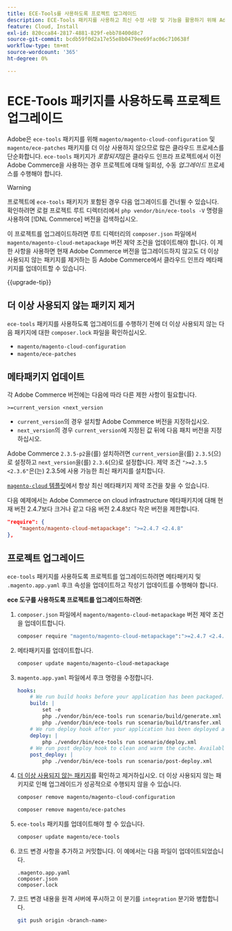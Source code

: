 ```yaml
---
title: ECE-Tools를 사용하도록 프로젝트 업그레이드
description: ECE-Tools 패키지를 사용하고 최신 수정 사항 및 기능을 활용하기 위해 Adobe Commerce on cloud infrastructure 프로젝트를 업그레이드하는 방법에 대해 알아봅니다.
feature: Cloud, Install
exl-id: 820cca84-2817-4881-829f-ebb78400d8c7
source-git-commit: bcdb59f0d2a17e55e8b0479ee69fac06c710638f
workflow-type: tm+mt
source-wordcount: '365'
ht-degree: 0%

---
```


# ECE-Tools 패키지를 사용하도록 프로젝트 업그레이드

Adobe은 `ece-tools` 패키지를 위해 `magento/magento-cloud-configuration` 및 `magento/ece-patches` 패키지를 더 이상 사용하지 않으므로 많은 클라우드 프로세스를 단순화합니다. `ece-tools` 패키지가 _포함되지_&#x200B;않은 클라우드 인프라 프로젝트에서 이전 Adobe Commerce을 사용하는 경우 프로젝트에 대해 일회성, 수동 _업그레이드_ 프로세스를 수행해야 합니다.

>[!WARNING]
>
>프로젝트에 `ece-tools` 패키지가 포함된 경우 다음 업그레이드를 건너뛸 수 있습니다. 확인하려면 로컬 프로젝트 루트 디렉터리에서 `php vendor/bin/ece-tools -V` 명령을 사용하여 [!DNL Commerce] 버전을 검색하십시오.

이 프로젝트를 업그레이드하려면 루트 디렉터리의 `composer.json` 파일에서 `magento/magento-cloud-metapackage` 버전 제약 조건을 업데이트해야 합니다. 이 제한 사항을 사용하면 현재 Adobe Commerce 버전을 업그레이드하지 않고도 더 이상 사용되지 않는 패키지를 제거하는 등 Adobe Commerce에서 클라우드 인프라 메타패키지를 업데이트할 수 있습니다.

{{upgrade-tip}}

## 더 이상 사용되지 않는 패키지 제거

`ece-tools` 패키지를 사용하도록 업그레이드를 수행하기 전에 더 이상 사용되지 않는 다음 패키지에 대한 `composer.lock` 파일을 확인하십시오.

- `magento/magento-cloud-configuration`
- `magento/ece-patches`

## 메타패키지 업데이트

각 Adobe Commerce 버전에는 다음에 따라 다른 제한 사항이 필요합니다.

```terminal
>=current_version <next_version
```

- `current_version`의 경우 설치할 Adobe Commerce 버전을 지정하십시오.
- `next_version`의 경우 `current_version`에 지정된 값 뒤에 다음 패치 버전을 지정하십시오.

Adobe Commerce `2.3.5-p2`을(를) 설치하려면 `current_version`을(를) `2.3.5`(으)로 설정하고 `next_version`을(를) `2.3.6`(으)로 설정합니다. 제약 조건 `">=2.3.5 <2.3.6"`은(는) 2.3.5에 사용 가능한 최신 패키지를 설치합니다.

[`magento-cloud` 템플릿](https://github.com/magento/magento-cloud/blob/master/composer.json)에서 항상 최신 메타패키지 제약 조건을 찾을 수 있습니다.

다음 예제에서는 Adobe Commerce on cloud infrastructure 메타패키지에 대해 현재 버전 2.4.7보다 크거나 같고 다음 버전 2.4.8보다 작은 버전을 제한합니다.

```json
"require": {
    "magento/magento-cloud-metapackage": ">=2.4.7 <2.4.8"
},
```

## 프로젝트 업그레이드

`ece-tools` 패키지를 사용하도록 프로젝트를 업그레이드하려면 메타패키지 및 `.magento.app.yaml` 후크 속성을 업데이트하고 작성기 업데이트를 수행해야 합니다.

**ece 도구를 사용하도록 프로젝트를 업그레이드하려면**:

1. `composer.json` 파일에서 `magento/magento-cloud-metapackage` 버전 제약 조건을 업데이트합니다.

   ```bash
   composer require "magento/magento-cloud-metapackage":">=2.4.7 <2.4.8" --no-update
   ```

1. 메타패키지를 업데이트합니다.

   ```bash
   composer update magento/magento-cloud-metapackage
   ```

1. `magento.app.yaml` 파일에서 후크 명령을 수정합니다.

   ```yaml
   hooks:
       # We run build hooks before your application has been packaged.
       build: |
           set -e
           php ./vendor/bin/ece-tools run scenario/build/generate.xml
           php ./vendor/bin/ece-tools run scenario/build/transfer.xml
       # We run deploy hook after your application has been deployed and started.
       deploy: |
           php ./vendor/bin/ece-tools run scenario/deploy.xml
       # We run post deploy hook to clean and warm the cache. Available with ECE-Tools 2002.0.10.
       post_deploy: |
           php ./vendor/bin/ece-tools run scenario/post-deploy.xml
   ```

1. [더 이상 사용되지 않는 패키지](#remove-deprecated-packages)를 확인하고 제거하십시오. 더 이상 사용되지 않는 패키지로 인해 업그레이드가 성공적으로 수행되지 않을 수 있습니다.

   ```bash
   composer remove magento/magento-cloud-configuration
   ```

   ```bash
   composer remove magento/ece-patches
   ```

1. `ece-tools` 패키지를 업데이트해야 할 수 있습니다.

   ```bash
   composer update magento/ece-tools
   ```

1. 코드 변경 사항을 추가하고 커밋합니다. 이 예에서는 다음 파일이 업데이트되었습니다.

   ```terminal
   .magento.app.yaml
   composer.json
   composer.lock
   ```

1. 코드 변경 내용을 원격 서버에 푸시하고 이 분기를 `integration` 분기와 병합합니다.

   ```bash
   git push origin <branch-name>
   ```
